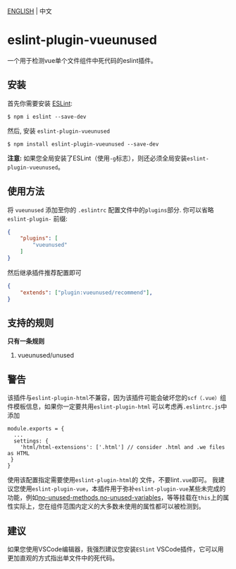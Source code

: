 [ENGLISH](https://github.com/IWANABETHATGUY/eslint-plugin-vueunused) | 中文 
# eslint-plugin-vueunused

一个用于检测vue单个文件组件中死代码的eslint插件。

## 安装

首先你需要安装 [ESLint](http://eslint.org):

```
$ npm i eslint --save-dev
```

然后, 安装 `eslint-plugin-vueunused` 

```
$ npm install eslint-plugin-vueunused --save-dev
```

**注意:** 
如果您全局安装了ESLint（使用`-g`标志），则还必须全局安装`eslint-plugin-vueunused`。
## 使用方法

将 `vueunused` 添加至你的 `.eslintrc` 配置文件中的`plugins`部分. 你可以省略 `eslint-plugin-` 前缀:

```json
{
    "plugins": [
        "vueunused"
    ]
}
```


然后继承插件推荐配置即可
```json
{
    "extends": ["plugin:vueunused/recommend"],
}
```

## 支持的规则
**只有一条规则**
1. vueunused/unused




## 警告

该插件与`eslint-plugin-html`不兼容，因为该插件可能会破坏您的`scf（.vue）`组件模板信息，如果你一定要共用`eslint-plugin-html` 可以考虑再`.eslintrc.js`中添加
```
module.exports = {
  ...
  settings: {
    'html/html-extensions': ['.html'] // consider .html and .we files as HTML
 }
}
```
使用该配置指定需要使用`eslint-plugin-html`的 文件，不要lint`.vue`即可。
我建议您使用`eslint-plugin-vue`，本插件用于弥补`eslint-plugin-vue`某些未完成的功能，例如[no-unused-methods](https://github.com/vuejs/eslint-plugin-vue/issues/848),[no-unused-variables](https://github.com/vuejs/eslint-plugin-vue/issues/631)，等等挂载在`this`上的属性实际上，您在组件范围内定义的大多数未使用的属性都可以被检测到。

## 建议
如果您使用VSCode编辑器，我强烈建议您安装`ESlint` VSCode插件，它可以用更加直观的方式指出单文件中的死代码。
